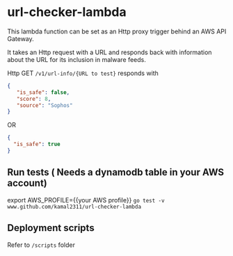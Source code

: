 # url-checker-lambda

This lambda function can be set as an Http proxy trigger behind an 
AWS API Gateway.

It takes an Http request with a URL and responds back with information about the URL
for its inclusion in malware feeds.

Http GET `/v1/url-info/{URL to test}` responds with
 ```json
{
    "is_safe": false,
    "score": 8,
    "source": "Sophos"
}
```

OR 

```json
{
  "is_safe": true
}
```

## Run tests ( Needs a dynamodb table in your AWS account)
export AWS_PROFILE={{your AWS profile}}
`go test -v www.github.com/kamal2311/url-checker-lambda`

## Deployment scripts
Refer to `/scripts` folder

